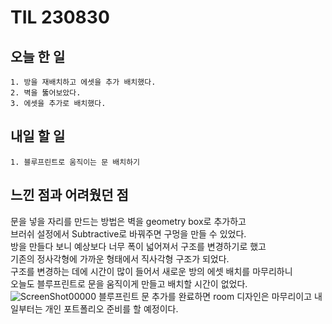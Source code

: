 TIL 230830
======

오늘 한 일
------

	1. 방을 재배치하고 에셋을 추가 배치했다.
	2. 벽을 뚫어보았다.
	3. 에셋을 추가로 배치했다.


내일 할 일
------

	1. 블루프린트로 움직이는 문 배치하기


느낀 점과 어려웠던 점
------

문을 넣을 자리를 만드는 방법은 벽을 geometry box로 추가하고\
브러쉬 설정에서 Subtractive로 바꿔주면 구멍을 만들 수 있었다.\
방을 만들다 보니 예상보다 너무 폭이 넓어져서 구조를 변경하기로 했고\
기존의 정사각형에 가까운 형태에서 직사각형 구조가 되었다.\
구조를 변경하는 데에 시간이 많이 들어서 새로운 방의 에셋 배치를 마무리하니 \
오늘도 블루프린트로 문을 움직이게 만들고 배치할 시간이 없었다.\
![ScreenShot00000](https://github.com/kotori9015/TIL/assets/143386436/16ab76fb-3cf9-45ae-ae56-29493570e5d2)
블루프린트 문 추가를 완료하면 room 디자인은 마무리이고 내일부터는 개인 포트폴리오 준비를 할 예정이다.
	

